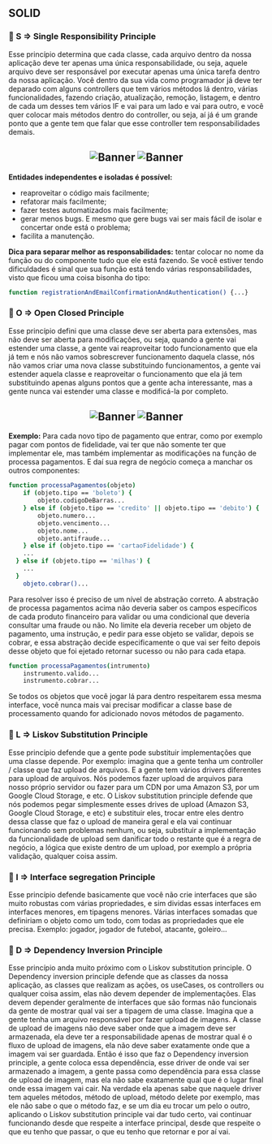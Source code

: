 ## SOLID

### :beginner: S ⇒ Single Responsibility Principle

Esse princípio determina que cada classe, cada arquivo dentro da nossa aplicação deve ter apenas uma única responsabilidade, ou seja, aquele arquivo deve ser responsável por executar apenas uma única tarefa dentro da nossa aplicação. Você dentro da sua vida como programador já deve ter deparado com alguns controllers que tem vários métodos lá dentro, várias funcionalidades, fazendo criação, atualização, remoção, listagem, e dentro de cada um desses tem vários IF e vai para um lado e vai para outro, e você quer colocar mais métodos dentro do controller, ou seja, aí já é um grande ponto que a gente tem que falar que esse controller tem responsabilidades demais. </br>

<h2 align="center">
  <img alt="Banner" src="./images/s-1.png" />
  <img alt="Banner" src="./images/s-2.png" />
</h2>

**Entidades independentes e isoladas é possível:**
- reaproveitar o código mais facilmente;
- refatorar mais facilmente;
- fazer testes automatizados mais facilmente;
- gerar menos bugs. E mesmo que gere bugs vai ser mais fácil de isolar e concertar onde está o problema;
- facilita a manutenção.

**Dica para separar melhor as responsabilidades:** tentar colocar no nome da função ou do componente tudo que ele está fazendo. Se você estiver tendo dificuldades é sinal que sua função está tendo várias responsabilidades, visto que ficou uma coisa bisonha do tipo:
```bash
function registrationAndEmailConfirmationAndAuthentication() {...}
```

### :beginner: O ⇒ Open Closed Principle

Esse princípio defini que uma classe deve ser aberta para extensões, mas não deve ser aberta para modificações, ou seja, quando a gente vai estender uma classe, a gente vai reaproveitar todo funcionamento que ela já tem e nós não vamos sobrescrever funcionamento daquela classe, nós não vamos criar uma nova classe substituindo funcionamentos, a gente vai estender aquela classe e reaproveitar o funcionamento que ela já tem substituindo apenas alguns pontos que a gente acha interessante, mas a gente nunca vai estender uma classe e modificá-la por completo.

<h2 align="center">
  <img alt="Banner" src="./images/o-1.png" />
  <img alt="Banner" src="./images/o-2.png" />
</h2>

**Exemplo:** Para cada novo tipo de pagamento que entrar, como por exemplo pagar com pontos de fidelidade, vai ter que não somente ter que implementar ele, mas também implementar as modificações na função de processa pagamentos. E daí sua regra de negócio
começa a manchar os outros componentes:
```bash
function processaPagamentos(objeto) 
	if (objeto.tipo == 'boleto') {
		objeto.codigoDeBarras...
	} else if (objeto.tipo == 'credito' || objeto.tipo == 'debito') {
		objeto.numero...
		objeto.vencimento...
		objeto.nome...
		objeto.antifraude...
	} else if (objeto.tipo == 'cartaoFidelidade') {
    ...
  } else if (objeto.tipo == 'milhas') {
    ...
  }
	objeto.cobrar()...
```

Para resolver isso é preciso de um nível de abstração correto. A abstração de processa pagamentos acima não deveria saber os campos específicos de cada produto financeiro para validar ou uma condicional que deveria consultar uma fraude ou não. No limite ela deveria receber um objeto de pagamento, uma instrução, e pedir para esse objeto se validar, depois se cobrar, e essa abstração decide especificamente o que vai ser feito depois desse objeto que foi ejetado retornar sucesso ou não para cada etapa.

```bash
function processaPagamentos(intrumento) 
	instrumento.valido...
	instrumento.cobrar...
```

Se todos os objetos que você jogar lá para dentro respeitarem essa mesma interface, você nunca mais vai precisar modificar a classe base de processamento quando for adicionado novos métodos de pagamento.

### :beginner: L ⇒ Liskov Substitution Principle

Esse princípio defende que a gente pode substituir implementações que uma classe depende. Por exemplo: imagina que a gente tenha um controller / classe que faz upload de arquivos. E a gente tem vários drivers diferentes para upload de arquivos. Nós podemos fazer upload de arquivos para nosso próprio servidor ou fazer para um CDN por uma Amazon S3, por um Google Cloud Storage, e etc. O Liskov substitution principle defende que nós podemos pegar simplesmente esses drives de upload (Amazon S3, Google Cloud Storage, e etc) e substituir eles, trocar entre eles dentro dessa classe que faz o upload de maneira geral e ela vai continuar funcionando sem problemas nenhum, ou seja, substituir a implementação da funcionalidade de upload sem danificar todo o restante que é a regra de negócio, a lógica que existe dentro de um upload, por exemplo a própria validação, qualquer coisa assim.</br>

### :beginner: I ⇒ Interface segregation Principle

Esse princípio defende basicamente que você não crie interfaces que são muito robustas com várias propriedades, e sim dividas essas interfaces em interfaces menores, em tipagens menores. Várias interfaces somadas que definiriam o objeto como um todo, com todas as propriedades que ele precisa. Exemplo: jogador, jogador de futebol, atacante, goleiro...

### :beginner: D ⇒ Dependency Inversion Principle

Esse princípio anda muito próximo com o Liskov substitution principle. O Dependency inversion principle defende que as classes da nossa aplicação, as classes que realizam as ações, os useCases, os controllers ou qualquer coisa assim, elas não devem depender de implementações. Elas devem depender geralmente de interfaces que são formas não funcionais da gente de mostrar qual vai ser a tipagem de uma classe. Imagina que a gente tenha um arquivo responsável por fazer upload de imagens. A classe de upload de imagens não deve saber onde que a imagem deve ser armazenada, ela deve ter a responsabilidade apenas de mostrar qual é o fluxo de upload de imagens, ela não deve saber exatamente onde que a imagem vai ser guardada. Então é isso que faz o Dependency inversion principle, a gente coloca essa dependência, esse driver de onde vai ser armazenado a imagem, a gente passa como dependência para essa classe de upload de imagem, mas ela não sabe exatamente qual que é o lugar final onde essa imagem vai cair. Na verdade ela apenas sabe que naquele driver tem aqueles métodos, método de upload, método delete por exemplo, mas ele não sabe o que o método faz, e se um dia eu trocar um pelo o outro, aplicando o Liskov substitution principle vai dar tudo certo, vai continuar funcionando desde que respeite a interface principal, desde que respeite o que eu tenho que passar, o que eu tenho que retornar e por aí vai.